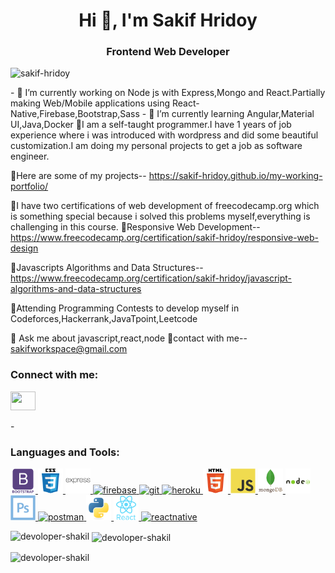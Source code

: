 <h1 align="center">Hi 👋, I'm Sakif Hridoy</h1>
<h3 align="center">Frontend Web Developer</h3>
<p align="left"> <img src="https://komarev.com/ghpvc/?username=Sakif-Hridoy&color=green" alt="sakif-hridoy" /> </p>
- 🔭 I’m currently working on Node js with Express,Mongo and React.Partially making Web/Mobile applications using React-Native,Firebase,Bootstrap,Sass
- 🌱 I’m currently learning Angular,Material UI,Java,Docker
🌱I am a self-taught programmer.I have 1 years of job experience where i was introduced with wordpress and did some beautiful customization.I am doing my personal projects to get a job as software engineer.

🌱Here are some of my projects--
https://sakif-hridoy.github.io/my-working-portfolio/

🌱I have two certifications of web development of freecodecamp.org which is something special because i solved this problems myself,everything is challenging in this course.
🌱Responsive Web Development-- 
https://www.freecodecamp.org/certification/sakif-hridoy/responsive-web-design

🌱Javascripts Algorithms and Data Structures--
https://www.freecodecamp.org/certification/sakif-hridoy/javascript-algorithms-and-data-structures

🌱Attending Programming Contests to develop myself in Codeforces,Hackerrank,JavaTpoint,Leetcode

💬 Ask me about javascript,react,node
🌱contact with me-- sakifworkspace@gmail.com
<h3 align="left">Connect with me:</h3>
<p align="left">
<a href="https://www.linkedin.com/in/sakif-hridoy/" target="blank"><img src="https://i.ibb.co/vhW1c0Q/174857.png"" height="30" width="40" /></a>
</p>
-<h3 align="left">Languages and Tools:</h3>
<p align="left"> <a href="https://getbootstrap.com" target="_blank"> <img src="https://raw.githubusercontent.com/devicons/devicon/master/icons/bootstrap/bootstrap-plain-wordmark.svg" alt="bootstrap" width="40" height="40"/> </a> <a href="https://www.w3schools.com/css/" target="_blank"> <img src="https://raw.githubusercontent.com/devicons/devicon/master/icons/css3/css3-original-wordmark.svg" alt="css3" width="40" height="40"/> </a> <a href="https://expressjs.com" target="_blank"> <img src="https://raw.githubusercontent.com/devicons/devicon/master/icons/express/express-original-wordmark.svg" alt="express" width="40" height="40"/> </a> <a href="https://firebase.google.com/" target="_blank"> <img src="https://www.vectorlogo.zone/logos/firebase/firebase-icon.svg" alt="firebase" width="40" height="40"/> </a> <a href="https://git-scm.com/" target="_blank"> <img src="https://www.vectorlogo.zone/logos/git-scm/git-scm-icon.svg" alt="git" width="40" height="40"/> </a> <a href="https://heroku.com" target="_blank"> <img src="https://www.vectorlogo.zone/logos/heroku/heroku-icon.svg" alt="heroku" width="40" height="40"/> </a> <a href="https://www.w3.org/html/" target="_blank"> <img src="https://raw.githubusercontent.com/devicons/devicon/master/icons/html5/html5-original-wordmark.svg" alt="html5" width="40" height="40"/> </a> <a href="https://developer.mozilla.org/en-US/docs/Web/JavaScript" target="_blank"> <img src="https://raw.githubusercontent.com/devicons/devicon/master/icons/javascript/javascript-original.svg" alt="javascript" width="40" height="40"/> </a> <a href="https://www.mongodb.com/" target="_blank"> <img src="https://raw.githubusercontent.com/devicons/devicon/master/icons/mongodb/mongodb-original-wordmark.svg" alt="mongodb" width="40" height="40"/> </a> <a href="https://nodejs.org" target="_blank"> <img src="https://raw.githubusercontent.com/devicons/devicon/master/icons/nodejs/nodejs-original-wordmark.svg" alt="nodejs" width="40" height="40"/> </a> <a href="https://www.photoshop.com/en" target="_blank"> <img src="https://raw.githubusercontent.com/devicons/devicon/master/icons/photoshop/photoshop-line.svg" alt="photoshop" width="40" height="40"/> </a> <a href="https://postman.com" target="_blank"> <img src="https://www.vectorlogo.zone/logos/getpostman/getpostman-icon.svg" alt="postman" width="40" height="40"/> </a> <a href="https://www.python.org" target="_blank"> <img src="https://raw.githubusercontent.com/devicons/devicon/master/icons/python/python-original.svg" alt="python" width="40" height="40"/> </a> <a href="https://reactjs.org/" target="_blank"> <img src="https://raw.githubusercontent.com/devicons/devicon/master/icons/react/react-original-wordmark.svg" alt="react" width="40" height="40"/> </a> <a href="https://reactnative.dev/" target="_blank"> <img src="https://reactnative.dev/img/header_logo.svg" alt="reactnative" width="40" height="40"/> </a> </p>

<p><img align="left" src="https://github-readme-stats.vercel.app/api/top-langs?username=devoloper-shakil&show_icons=true&locale=en&layout=compact" alt="devoloper-shakil" /></p>

<p>&nbsp;<img align="center" src="https://github-readme-stats.vercel.app/api?username=devoloper-shakil&show_icons=true&locale=en" alt="devoloper-shakil" /></p>

<p><img align="center" src="https://github-readme-streak-stats.herokuapp.com/?user=devoloper-shakil&" alt="devoloper-shakil" /></p>
